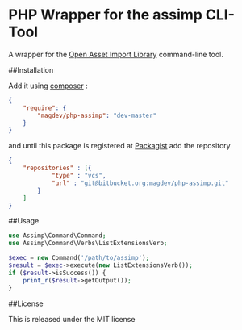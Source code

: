 # PHP Wrapper for the assimp CLI-Tool

A wrapper for the [Open Asset Import Library](https://github.com/assimp/assimp) command-line tool.

##Installation

Add it using [composer](http://getcomposer.org/) :

```json
{
    "require": {
        "magdev/php-assimp": "dev-master"
    }
}
```

and until this package is registered at [Packagist](https://packagist.org/) add the repository

```json
{
    "repositories" : [{
            "type" : "vcs",
            "url" : "git@bitbucket.org:magdev/php-assimp.git"
        }
    ]
}
```


##Usage

```php
use Assimp\Command\Command;
use Assimp\Command\Verbs\ListExtensionsVerb;

$exec = new Command('/path/to/assimp');
$result = $exec->execute(new ListExtensionsVerb());
if ($result->isSuccess()) {
    print_r($result->getOutput());
}
```

##License

This is released under the MIT license